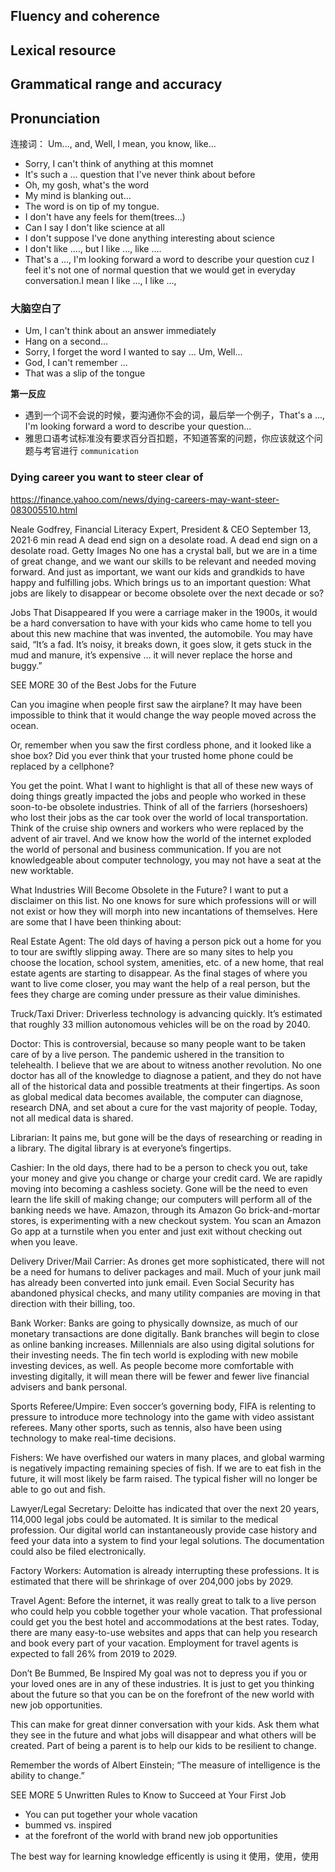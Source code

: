 ## Fluency and coherence 
## Lexical resource
## Grammatical range and accuracy 
## Pronunciation


连接词：
Um..., and, Well, I mean, you know, like...

- Sorry, I can't think of anything at this momnet
- It's such a ... question that I've never think about before
- Oh, my gosh, what's the word
- My mind is blanking out...
- The word is on tip of my tongue.
- I don't have any feels for them(trees...)
- Can I say I don't like science at all
- I don't suppose I've done anything interesting about science
- I don't like ...., but I like ..., like ....
- That's a ..., I'm looking forward a word to describe your question cuz I feel it's not one of normal question that we would get in everyday conversation.I mean I like ..., I like ..., 

### 大脑空白了

- Um, I can't think about an answer immediately
- Hang on a second...
- Sorry, I forget the word I wanted to say ... Um, Well...
- God, I can't remember ...
- That was a slip of the tongue


**第一反应**

- 遇到一个词不会说的时候，要沟通你不会的词，最后举一个例子，That's a ..., I'm looking forward a word to describe your question...
- 雅思口语考试标准没有要求百分百扣题，不知道答案的问题，你应该就这个问题与考官进行 `communication`

### Dying career you want to steer clear of
https://finance.yahoo.com/news/dying-careers-may-want-steer-083005510.html

Neale Godfrey, Financial Literacy Expert, President & CEO
September 13, 2021·6 min read
A dead end sign on a desolate road.
A dead end sign on a desolate road. Getty Images
No one has a crystal ball, but we are in a time of great change, and we want our skills to be relevant and needed moving forward. And just as important, we want our kids and grandkids to have happy and fulfilling jobs. Which brings us to an important question: What jobs are likely to disappear or become obsolete over the next decade or so?

Jobs That Disappeared
If you were a carriage maker in the 1900s, it would be a hard conversation to have with your kids who came home to tell you about this new machine that was invented, the automobile. You may have said, “It’s a fad. It’s noisy, it breaks down, it goes slow, it gets stuck in the mud and manure, it’s expensive … it will never replace the horse and buggy.”

SEE MORE 30 of the Best Jobs for the Future

Can you imagine when people first saw the airplane? It may have been impossible to think that it would change the way people moved across the ocean.

Or, remember when you saw the first cordless phone, and it looked like a shoe box? Did you ever think that your trusted home phone could be replaced by a cellphone?

You get the point. What I want to highlight is that all of these new ways of doing things greatly impacted the jobs and people who worked in these soon-to-be obsolete industries. Think of all of the farriers (horseshoers) who lost their jobs as the car took over the world of local transportation. Think of the cruise ship owners and workers who were replaced by the advent of air travel. And we know how the world of the internet exploded the world of personal and business communication. If you are not knowledgeable about computer technology, you may not have a seat at the new worktable.

What Industries Will Become Obsolete in the Future?
I want to put a disclaimer on this list. No one knows for sure which professions will or will not exist or how they will morph into new incantations of themselves. Here are some that I have been thinking about:

Real Estate Agent: The old days of having a person pick out a home for you to tour are swiftly slipping away. There are so many sites to help you choose the location, school system, amenities, etc. of a new home, that real estate agents are starting to disappear. As the final stages of where you want to live come closer, you may want the help of a real person, but the fees they charge are coming under pressure as their value diminishes.

Truck/Taxi Driver: Driverless technology is advancing quickly. It’s estimated that roughly 33 million autonomous vehicles will be on the road by 2040.

Doctor: This is controversial, because so many people want to be taken care of by a live person. The pandemic ushered in the transition to telehealth. I believe that we are about to witness another revolution. No one doctor has all of the knowledge to diagnose a patient, and they do not have all of the historical data and possible treatments at their fingertips. As soon as global medical data becomes available, the computer can diagnose, research DNA, and set about a cure for the vast majority of people. Today, not all medical data is shared.

Librarian: It pains me, but gone will be the days of researching or reading in a library. The digital library is at everyone’s fingertips.

Cashier: In the old days, there had to be a person to check you out, take your money and give you change or charge your credit card. We are rapidly moving into becoming a cashless society. Gone will be the need to even learn the life skill of making change; our computers will perform all of the banking needs we have. Amazon, through its Amazon Go brick-and-mortar stores, is experimenting with a new checkout system. You scan an Amazon Go app at a turnstile when you enter and just exit without checking out when you leave.

Delivery Driver/Mail Carrier: As drones get more sophisticated, there will not be a need for humans to deliver packages and mail. Much of your junk mail has already been converted into junk email. Even Social Security has abandoned physical checks, and many utility companies are moving in that direction with their billing, too.

Bank Worker: Banks are going to physically downsize, as much of our monetary transactions are done digitally. Bank branches will begin to close as online banking increases. Millennials are also using digital solutions for their investing needs. The fin tech world is exploding with new mobile investing devices, as well. As people become more comfortable with investing digitally, it will mean there will be fewer and fewer live financial advisers and bank personal.

Sports Referee/Umpire: Even soccer’s governing body, FIFA is relenting to pressure to introduce more technology into the game with video assistant referees. Many other sports, such as tennis, also have been using technology to make real-time decisions.

Fishers: We have overfished our waters in many places, and global warming is negatively impacting remaining species of fish. If we are to eat fish in the future, it will most likely be farm raised. The typical fisher will no longer be able to go out and fish.

Lawyer/Legal Secretary: Deloitte has indicated that over the next 20 years, 114,000 legal jobs could be automated. It is similar to the medical profession. Our digital world can instantaneously provide case history and feed your data into a system to find your legal solutions. The documentation could also be filed electronically.

Factory Workers: Automation is already interrupting these professions. It is estimated that there will be shrinkage of over 204,000 jobs by 2029.

Travel Agent: Before the internet, it was really great to talk to a live person who could help you cobble together your whole vacation. That professional could get you the best hotel and accommodations at the best rates. Today, there are many easy-to-use websites and apps that can help you research and book every part of your vacation. Employment for travel agents is expected to fall 26% from 2019 to 2029.

Don’t Be Bummed, Be Inspired
My goal was not to depress you if you or your loved ones are in any of these industries. It is just to get you thinking about the future so that you can be on the forefront of the new world with new job opportunities.

This can make for great dinner conversation with your kids. Ask them what they see in the future and what jobs will disappear and what others will be created. Part of being a parent is to help our kids to be resilient to change.

Remember the words of Albert Einstein; “The measure of intelligence is the ability to change.”

SEE MORE 5 Unwritten Rules to Know to Succeed at Your First Job



- You can put together your whole vacation
- bummed vs. inspired
- at the forefront of the world with brand new job opportunities

The best way for learning knowledge efficently is using it 使用，使用，使用
